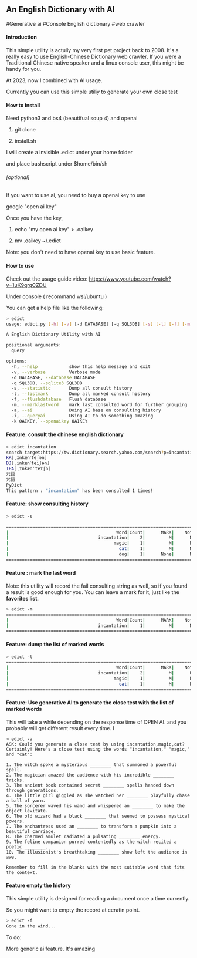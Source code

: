 ## An English Dictionary with AI

#Generative ai #Console English dictionary #web crawler

#### Introduction

This simple utility is actully my very first pet project back to 2008. It's a really easy to use English-Chinese Dictionary web crawler. If you were a Traditional Chinese native speaker and a linux console user, this might be handy for you.

At 2023, now I combined with AI usage.

Currently  you can use this simple utiliy to generate your own close test

#### How to install

Need python3 and bs4 (beautifual soup 4) and openai 

1. git clone

2. install.sh

I will create a invisible .edict under your home folder

and place bashscript under $home/bin/sh

###### [optional]

If you want to use  ai, you need to buy a openai key to use

google "open ai key"

Once you have the key, 

1. echo "my open ai key" > .oaikey

2. mv .oaikey ~/.edict

Note: you don't need to have openai key to use basic feature.

#### How to use

Check out the usage guide video: https://www.youtube.com/watch?v=1uK9qrqCZDU

Under console ( recommand wsl/ubuntu )

You can get a help file like the following:

```bash
> edict
usage: edict.py [-h] [-v] [-d DATABASE] [-q SQL3DB] [-s] [-l] [-f] [-m] [-a] [-i] [-k OAIKEY] [query ...]

A English Dictionary Utility with AI

positional arguments:
  query

options:
  -h, --help            show this help message and exit
  -v, --verbose         Verbose mode
  -d DATABASE, --database DATABASE
  -q SQL3DB, --sqlite3 SQL3DB
  -s, --statistic       Dump all consult history
  -l, --listmark        Dump all marked consult history
  -f, --flushdatabase   Flush database
  -m, --marklastword    mark last consulted word for further grouping
  -a, --ai              Doing AI base on consulting history
  -i, --queryai         Using AI to do something amazing
  -k OAIKEY, --openaikey OAIKEY
```

#### Feature: consult the chinese english dictionary

```bash
> edict incantation
search target:https://tw.dictionary.search.yahoo.com/search?p=incantation
KK[͵ɪnkænˋteʃən]
DJ[͵inkænˋteiʃən]
IPA[ˌɪnkænˈteɪʃn]
咒語
咒語
PyDict
This pattern : "incantation" has been consulted 1 times!
```

#### Feature: show consulting history

```bash
> edict -s

======================================================================================
|                                         Word|Count|      MARK|    Note B|    Note C|
|                                  incantation|    2|         M|      None|      None|
|                                        magic|    1|         M|      None|      None|
|                                          cat|    1|         M|      None|      None|
|                                          dog|    1|      None|      None|      None|
======================================================================================
```

#### Feature : mark the last word

Note: this utility will record the fail consulting string as well, so if you found a result is good enough for you. You can leave a mark for it, just like the **favorites list**.

```bash
> edict -m
======================================================================================
|                                         Word|Count|      MARK|    Note B|    Note C|
|                                  incantation|    1|         M|      None|      None|
====================================================================================== 
```

#### Feature: dump the list of marked words

```bash
> edict -l
======================================================================================
|                                         Word|Count|      MARK|    Note B|    Note C|
|                                  incantation|    2|         M|      None|      None|
|                                        magic|    1|         M|      None|      None|
|                                          cat|    1|         M|      None|      None|
======================================================================================
```

#### Feature: Use generative AI to generate the close test with the list of marked words

This will take a while depending on the response time of OPEN AI. and you probably will get different result every time. I

```textile
> edict -a
ASK: Could you generate a close test by using incantation,magic,cat?
Certainly! Here's a close test using the words "incantation," "magic," and "cat":

1. The witch spoke a mysterious ________ that summoned a powerful spell.
2. The magician amazed the audience with his incredible ________ tricks.
3. The ancient book contained secret ________ spells handed down through generations.
4. The little girl giggled as she watched her ________ playfully chase a ball of yarn.
5. The sorcerer waved his wand and whispered an ________ to make the object levitate.
6. The old wizard had a black ________ that seemed to possess mystical powers.
7. The enchantress used an ________ to transform a pumpkin into a beautiful carriage.
8. The charmed amulet radiated a pulsating ________ energy.
9. The feline companion purred contentedly as the witch recited a poetic ________.
10. The illusionist's breathtaking ________ show left the audience in awe.

Remember to fill in the blanks with the most suitable word that fits the context.
```

#### Feature empty the history

This simple utility is designed for reading a document once a time currently.

So you might want to empty the record at ceratin point.

```bash
> edict -f
Gone in the wind...
```

To do:

More generic ai feature. It's amazing
